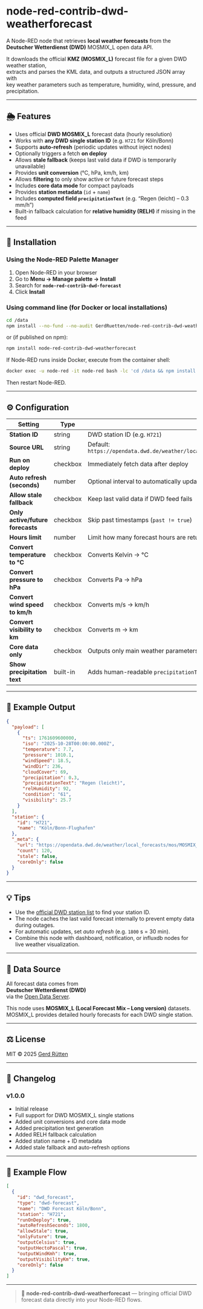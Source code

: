 # node-red-contrib-dwd-weatherforecast

A Node-RED node that retrieves **local weather forecasts** from the  
**Deutscher Wetterdienst (DWD)** MOSMIX_L open data API.

It downloads the official **KMZ (MOSMIX_L)** forecast file for a given DWD weather station,  
extracts and parses the KML data, and outputs a structured JSON array with  
key weather parameters such as temperature, humidity, wind, pressure, and precipitation.

---

## 🌦 Features

- Uses official **DWD MOSMIX_L** forecast data (hourly resolution)
- Works with **any DWD single station ID** (e.g. `H721` for Köln/Bonn)
- Supports **auto-refresh** (periodic updates without inject nodes)
- Optionally triggers a fetch **on deploy**
- Allows **stale fallback** (keeps last valid data if DWD is temporarily unavailable)
- Provides **unit conversion** (°C, hPa, km/h, km)
- Allows **filtering** to only show active or future forecast steps
- Includes **core data mode** for compact payloads
- Provides **station metadata** (`id` + `name`)
- Includes **computed field `precipitationText`** (e.g. “Regen (leicht) – 0.3 mm/h”)
- Built-in fallback calculation for **relative humidity (RELH)** if missing in the feed

---

## 🧩 Installation

### Using the Node-RED Palette Manager

1. Open Node-RED in your browser  
2. Go to **Menu → Manage palette → Install**
3. Search for **`node-red-contrib-dwd-forecast`**
4. Click **Install**

### Using command line (for Docker or local installations)

```bash
cd /data
npm install --no-fund --no-audit GerdRuetten/node-red-contrib-dwd-weatherforecast
```

or (if published on npm):

```bash
npm install node-red-contrib-dwd-weatherforecast
```

If Node-RED runs inside Docker, execute from the container shell:

```bash
docker exec -u node-red -it node-red bash -lc 'cd /data && npm install --no-fund --no-audit GerdRuetten/node-red-contrib-dwd-weatherforecast#master'
```

Then restart Node-RED.

---

## ⚙️ Configuration

| Setting | Type | Description |
|----------|------|-------------|
| **Station ID** | string | DWD station ID (e.g. `H721`) |
| **Source URL** | string | Default: <br>`https://opendata.dwd.de/weather/local_forecasts/mos/MOSMIX_L/single_stations/{station}/kml/MOSMIX_L_LATEST_{station}.kmz` |
| **Run on deploy** | checkbox | Immediately fetch data after deploy |
| **Auto refresh (seconds)** | number | Optional interval to automatically update the forecast |
| **Allow stale fallback** | checkbox | Keep last valid data if DWD feed fails |
| **Only active/future forecasts** | checkbox | Skip past timestamps (`past != true`) |
| **Hours limit** | number | Limit how many forecast hours are returned |
| **Convert temperature to °C** | checkbox | Converts Kelvin → °C |
| **Convert pressure to hPa** | checkbox | Converts Pa → hPa |
| **Convert wind speed to km/h** | checkbox | Converts m/s → km/h |
| **Convert visibility to km** | checkbox | Converts m → km |
| **Core data only** | checkbox | Outputs only main weather parameters |
| **Show precipitation text** | built-in | Adds human-readable `precipitationText` field |

---

## 🧾 Example Output

```json
{
  "payload": [
    {
      "ts": 1761609600000,
      "iso": "2025-10-28T00:00:00.000Z",
      "temperature": 7.7,
      "pressure": 1010.1,
      "windSpeed": 18.5,
      "windDir": 236,
      "cloudCover": 69,
      "precipitation": 0.3,
      "precipitationText": "Regen (leicht)",
      "relHumidity": 92,
      "condition": "61",
      "visibility": 25.7
    }
  ],
  "station": {
    "id": "H721",
    "name": "Köln/Bonn-Flughafen"
  },
  "_meta": {
    "url": "https://opendata.dwd.de/weather/local_forecasts/mos/MOSMIX_L/single_stations/H721/kml/MOSMIX_L_LATEST_H721.kmz",
    "count": 120,
    "stale": false,
    "coreOnly": false
  }
}
```

---

## 💡 Tips

- Use the [official DWD station list](https://opendata.dwd.de/weather/weather_reports/stations_file_description.html) to find your station ID.
- The node caches the last valid forecast internally to prevent empty data during outages.
- For automatic updates, set *auto refresh* (e.g. `1800` s = 30 min).
- Combine this node with dashboard, notification, or influxdb nodes for live weather visualization.

---

## 🧠 Data Source

All forecast data comes from  
**Deutscher Wetterdienst (DWD)**  
via the [Open Data Server](https://opendata.dwd.de/weather/local_forecasts/mos/).

This node uses **MOSMIX_L (Local Forecast Mix – Long version)** datasets.  
MOSMIX_L provides detailed hourly forecasts for each DWD single station.

---

## ⚖️ License

MIT © 2025 [Gerd Rütten](https://github.com/GerdRuetten)

---

## 🧰 Changelog

### v1.0.0
- Initial release  
- Full support for DWD MOSMIX_L single stations  
- Added unit conversions and core data mode  
- Added precipitation text generation  
- Added RELH fallback calculation  
- Added station name + ID metadata  
- Added stale fallback and auto-refresh options

---

## 🧪 Example Flow

```json
[
  {
    "id": "dwd_forecast",
    "type": "dwd-forecast",
    "name": "DWD Forecast Köln/Bonn",
    "station": "H721",
    "runOnDeploy": true,
    "autoRefreshSeconds": 1800,
    "allowStale": true,
    "onlyFuture": true,
    "outputCelsius": true,
    "outputHectoPascal": true,
    "outputWindKmh": true,
    "outputVisibilityKm": true,
    "coreOnly": false
  }
]
```

---

> 🧩 **node-red-contrib-dwd-weatherforecast** — bringing official DWD forecast data directly into your Node-RED flows.
